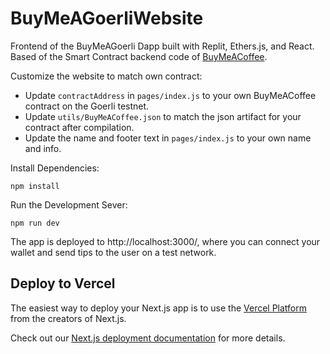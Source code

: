 # BuyMeAGoerliWebsite

Frontend of the BuyMeAGoerli Dapp built with Replit, Ethers.js, and React. Based of the Smart Contract backend code of 
<a href="https://github.com/AhaanKanaujia/BuyMeACoffee" target="_blank">BuyMeACoffee</a>. 

Customize the website to match own contract:

- Update `contractAddress` in `pages/index.js` to your own BuyMeACoffee contract on the Goerli testnet.
- Update `utils/BuyMeACoffee.json` to match the json artifact for your contract after compilation.
- Update the name and footer text in `pages/index.js` to your own name and info.

Install Dependencies:

```
npm install
```

Run the Development Sever:

```
npm run dev
```

The app is deployed to http://localhost:3000/, where you can connect your wallet and send tips to the user on a test network. 

## Deploy to Vercel

The easiest way to deploy your Next.js app is to use the [Vercel Platform](https://vercel.com/new?utm_medium=default-template&filter=next.js&utm_source=create-next-app&utm_campaign=create-next-app-readme) from the creators of Next.js.

Check out our [Next.js deployment documentation](https://nextjs.org/docs/deployment) for more details.
